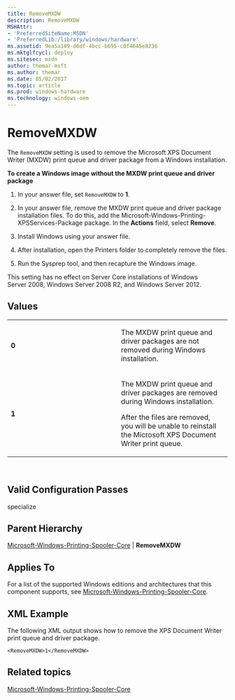 ```yaml
---
title: RemoveMXDW
description: RemoveMXDW
MSHAttr:
- 'PreferredSiteName:MSDN'
- 'PreferredLib:/library/windows/hardware'
ms.assetid: 9ea5a109-d6df-4bcc-b695-c0f4645e8236
ms.mktglfcycl: deploy
ms.sitesec: msdn
author: themar-msft
ms.author: themar
ms.date: 05/02/2017
ms.topic: article
ms.prod: windows-hardware
ms.technology: windows-oem
---
```


# RemoveMXDW


The `RemoveMXDW` setting is used to remove the Microsoft XPS Document Writer (MXDW) print queue and driver package from a Windows installation.

**To create a Windows image without the MXDW print queue and driver package**

1.  In your answer file, set `RemoveMXDW` to **1**.

2.  In your answer file, remove the MXDW print queue and driver package installation files. To do this, add the Microsoft-Windows-Printing-XPSServices-Package package. In the **Actions** field, select **Remove**. 

3.  Install Windows using your answer file.

4.  After installation, open the Printers folder to completely remove the files.

5.  Run the Sysprep tool, and then recapture the Windows image.

This setting has no effect on Server Core installations of Windows Server 2008, Windows Server 2008 R2, and Windows Server 2012.

## Values


<table>
<colgroup>
<col width="50%" />
<col width="50%" />
</colgroup>
<tbody>
<tr class="odd">
<td><p><strong>0</strong></p></td>
<td><p>The MXDW print queue and driver packages are not removed during Windows installation.</p></td>
</tr>
<tr class="even">
<td><p><strong>1</strong></p></td>
<td><p>The MXDW print queue and driver packages are removed during Windows installation.</p>
<p>After the files are removed, you will be unable to reinstall the Microsoft XPS Document Writer print queue.</p>
<p></p></td>
</tr>
</tbody>
</table>

 

## Valid Configuration Passes


specialize

## Parent Hierarchy


[Microsoft-Windows-Printing-Spooler-Core](microsoft-windows-printing-spooler-core.md) | **RemoveMXDW**

## Applies To


For a list of the supported Windows editions and architectures that this component supports, see [Microsoft-Windows-Printing-Spooler-Core](microsoft-windows-printing-spooler-core.md).

## XML Example


The following XML output shows how to remove the XPS Document Writer print queue and driver package.

```
<RemoveMXDW>1</RemoveMXDW>
```

## Related topics


[Microsoft-Windows-Printing-Spooler-Core](microsoft-windows-printing-spooler-core.md)

 

 







